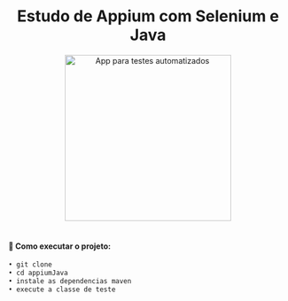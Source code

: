 <h1 align="center">
Estudo de Appium com Selenium e Java
</h1>

<div align="center">
<img width="300px" alt="App para testes automatizados" src="https://i.imgur.com/Tfz3xsS.png" />
</div>
<br>

#### 🔖 Como executar o projeto:
```diff 
• git clone
• cd appiumJava
• instale as dependencias maven
• execute a classe de teste
```
